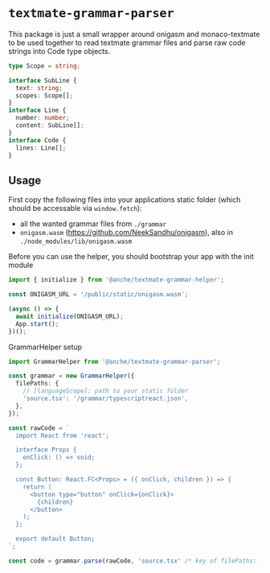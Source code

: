 # `textmate-grammar-parser`

This package is just a small wrapper around onigasm and monaco-textmate to be used together to read textmate grammar files and parse raw code strings into Code type objects.

```typescript
type Scope = string;

interface SubLine {
  text: string;
  scopes: Scope[];
}
interface Line {
  number: number;
  content: SubLine[];
}
interface Code {
  lines: Line[];
}
```

## Usage

First copy the following files into your applications static folder (which should be accessable via `window.fetch`):

- all the wanted grammar files from `./grammar`
- `onigasm.wasm` (https://github.com/NeekSandhu/onigasm), also in `./node_modules/lib/onigasm.wasm`

Before you can use the helper, you should bootstrap your app with the init module

```typescript
import { initialize } from '@anche/textmate-grammar-helper';

const ONIGASM_URL = '/public/static/onigasm.wasm';

(async () => {
  await initialize(ONIGASM_URL);
  App.start();
})();
```

GrammarHelper setup

```typescript
import GrammarHelper from '@anche/textmate-grammar-parser';

const grammar = new GrammarHelper({
  filePaths: {
    // [languageScope]: path to your static folder
    'source.tsx': '/grammar/typescriptreact.json',
  },
});

const rawCode = `
  import React from 'react';

  interface Props {
    onClick: () => void;
  };

  const Button: React.FC<Props> = ({ onClick, children }) => {
    return (
      <button type="button" onClick={onClick}>
        {children}
      </button>
    );
  };

  export default Button;
`;

const code = grammar.parse(rawCode, 'source.tsx' /* key of filePaths: languageScope */);
```
